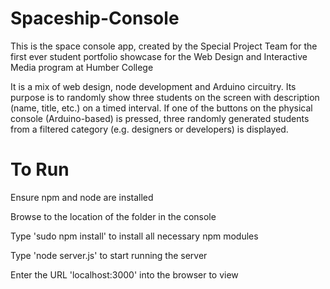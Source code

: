 # Spaceship-Console
This is the space console app, created by the Special Project Team for the first ever student portfolio showcase for the Web Design and Interactive Media program at Humber College

It is a mix of web design, node development and Arduino circuitry.  Its purpose is to randomly show three students on the screen with description (name, title, etc.) on a timed interval.  If one of the buttons on the physical console (Arduino-based) is pressed, three randomly generated students from a filtered category (e.g. designers or developers) is displayed.

# To Run
Ensure npm and node are installed

Browse to the location of the folder in the console

Type 'sudo npm install' to install all necessary npm modules

Type 'node server.js' to start running the server

Enter the URL 'localhost:3000' into the browser to view


